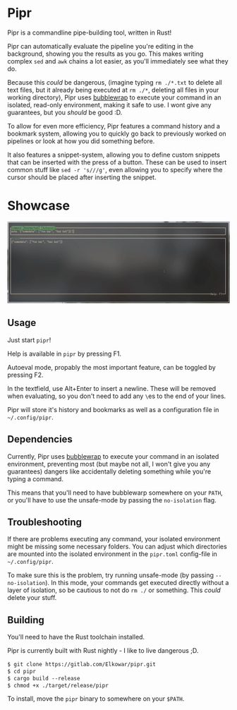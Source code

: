 # Pipr
Pipr is a commandline pipe-building tool, written in Rust!

Pipr can automatically evaluate the pipeline you're editing in the background,
showing you the results as you go. 
This makes writing complex `sed` and `awk` chains a lot easier, 
as you'll immediately see what they do.

Because this _could_ be dangerous,
(imagine typing `rm ./*.txt` to delete all text files, 
but it already being executed at `rm ./*`, deleting all files in your working directory),
Pipr uses [bubblewrap](https://github.com/containers/bubblewrap) to execute your command
in an isolated, read-only environment, making it safe to use. I wont give any guarantees,
but you _should_ be good :D.

To allow for even more efficiency, 
Pipr features a command history and a bookmark system, 
allowing you to quickly go back to previously worked on pipelines 
or look at how you did something before.

It also features a snippet-system, allowing you to define custom snippets 
that can be inserted with the press of a button.
These can be used to insert common stuff like `sed -r 's///g'`, 
even allowing you to specify where the cursor should be placed after inserting the snippet.

# Showcase
![showcase](showcase.gif)


## Usage
Just start `pipr`!

Help is available in `pipr` by pressing F1.

Autoeval mode, propably the most important feature, can be toggled by pressing F2.

In the textfield, use Alt+Enter to insert a newline. 
These will be removed when evaluating, so you don't need to add any `\`es to the end of your lines.

Pipr will store it's history and bookmarks as well as a configuration file in `~/.config/pipr`.

## Dependencies
Currently, Pipr uses [bubblewrap](https://github.com/containers/bubblewrap)
to execute your command in an isolated environment, 
preventing most (but maybe not all, I won't give you any guarantees) dangers 
like accidentally deleting something while you're typing a command.

This means that you'll need to have bubblewarp somewhere on your `PATH`,
or you'll have to use the unsafe-mode by passing the `no-isolation` flag.

## Troubleshooting

If there are problems executing any command, 
your isolated environment might be missing some necessary folders.
You can adjust which directories are mounted into the isolated environment 
in the `pipr.toml` config-file in `~/.config/pipr`.

To make sure this is the problem, try running unsafe-mode (by passing `--no-isolation`).
In this mode, your commands get executed directly without a layer of isolation, 
so be cautious to not do `rm ./` or something. This _could_ delete your stuff.

## Building
You'll need to have the Rust toolchain installed.

Pipr is currently built with Rust nightly - I like to live dangerous ;D.
```
$ git clone https://gitlab.com/Elkowar/pipr.git
$ cd pipr
$ cargo build --release
$ chmod +x ./target/release/pipr
```

To install, move the `pipr` binary to somewhere on your `$PATH`.

